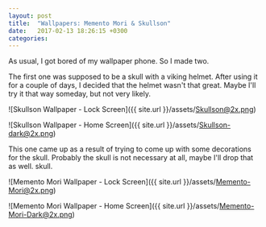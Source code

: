 ```yaml
---
layout: post
title:  "Wallpapers: Memento Mori & Skullson"
date:   2017-02-13 18:26:15 +0300
categories:
---
```


As usual, I got bored of my wallpaper phone. So I made two.

The first one was supposed to be a skull with a viking helmet. After using it
for a couple of days, I decided that the helmet wasn't that great. Maybe I'll
try it that way someday, but not very likely.

![Skullson Wallpaper - Lock Screen]({{ site.url }}/assets/Skullson@2x.png)

![Skullson Wallpaper - Home Screen]({{ site.url }}/assets/Skullson-dark@2x.png)

This one came up as a result of trying to come up with some decorations for the
skull. Probably the skull is not necessary at all, maybe I'll drop that as well.
skull.

![Memento Mori Wallpaper - Lock Screen]({{ site.url }}/assets/Memento-Mori@2x.png)

![Memento Mori Wallpaper - Home Screen]({{ site.url }}/assets/Memento-Mori-Dark@2x.png)
